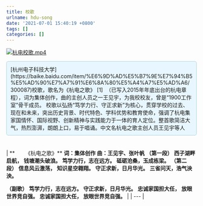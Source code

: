 ```yaml
---
title: 校歌
urlname: hdu-song
date: '2021-07-01 15:40:19 +0800'
tags: []
categories: []
---
```


[![杭电校歌.mp4](https://gw.alipayobjects.com/mdn/prod_resou/afts/img/A*NNs6TKOR3isAAAAAAAAAAABkARQnAQ)](https://www.yuque.com/hduer/guide/hdu-song?_lake_card=%7B%22status%22%3A%22done%22%2C%22name%22%3A%22%E6%9D%AD%E7%94%B5%E6%A0%A1%E6%AD%8C.mp4%22%2C%22size%22%3A%2224265656%22%2C%22taskId%22%3A%22u4c25082a-2238-492f-b6f9-ec34f3b60ce%22%2C%22taskType%22%3A%22upload%22%2C%22url%22%3Anull%2C%22cover%22%3Anull%2C%22videoId%22%3A%22inputs%2Fprod%2Fyuque%2F2021%2F2596791%2Fmp4%2F1625130160751-effcee91-4b8f-4240-bb63-d29006f4cc60.mp4%22%2C%22download%22%3Afalse%2C%22__spacing%22%3A%22both%22%2C%22id%22%3A%22ha0x9%22%2C%22margin%22%3A%7B%22top%22%3Atrue%2C%22bottom%22%3Atrue%7D%2C%22card%22%3A%22video%22%7D#ha0x9)

<div style="background: #E8F7FF;padding:10px;border: 1px solid #ABD2DA;border-radius:5px;margin-bottom:5px;">[杭州电子科技大学](https://baike.baidu.com/item/%E6%9D%AD%E5%B7%9E%E7%94%B5%E5%AD%90%E7%A7%91%E6%8A%80%E5%A4%A7%E5%AD%A6/300087)校歌，歌名为《杭电之歌》 [1]  （已写入2015年年底出台的杭电章程），词为集体创作，曲的主创人员之一王见宇，为我校校友，曾是“1900工作室”骨干成员。 校歌以弘扬“笃学力行、守正求新”为核心，贯穿学校的过去、现在和未来，突出历史背景、时代特色、学科优势和教育使命，强调了杭电集家国情怀、国际视野、创新精神与实践能力于一体的育人定位。整首歌简洁大气，热烈澎湃，朗朗上口，易于唱诵。中文名杭电之歌主创人员王见宇等人</div>
​

| **       《杭电之歌》**
**词：集体创作**
**曲：王见宇、张叶帆**
**（第一段）**
**西子湖畔启航，**
**钱塘潮头破浪。**
**笃学力行，志在远方。**
**砥砺沧桑，玉成栋梁。**
**（第二段）**
**信息风云激荡，**
**知识星空翱翔。**
**守正求新，日月华光。**
**三省问天，浩气泱泱。**

**（副歌）**
**笃学力行，志在远方。**
**守正求新，日月华光。**
**忠诚家国担大任，**
**放眼世界竞自强。**
**忠诚家国担大任，**
**放眼世界竞自强。** |
| --- |

**​**

